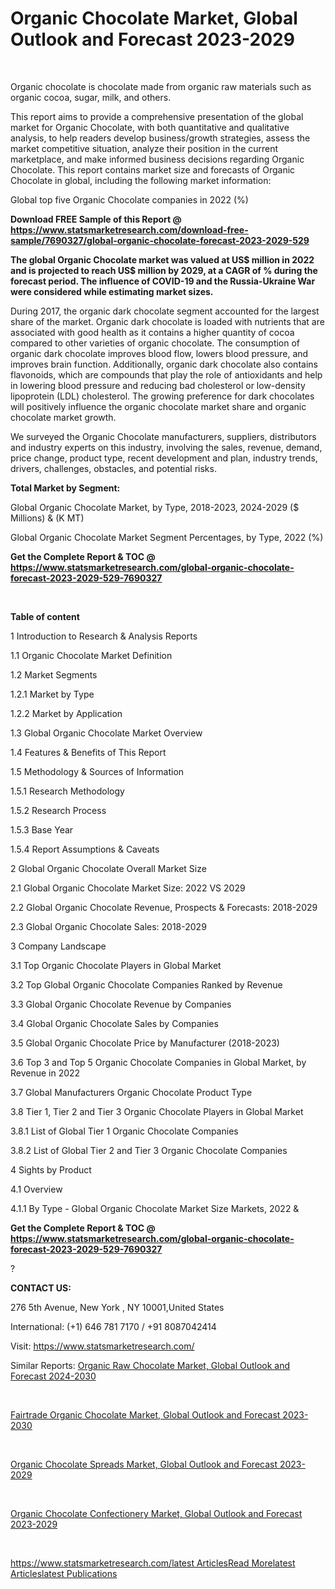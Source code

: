 <h1>Organic Chocolate Market, Global Outlook and Forecast 2023-2029</h1><br/><p>Organic chocolate is chocolate made from organic raw materials such as organic cocoa, sugar, milk, and others.</p>
 
 
 
 <p>This report aims to provide a comprehensive presentation of the global market for Organic Chocolate, with both quantitative and qualitative analysis, to help readers develop business/growth strategies, assess the market competitive situation, analyze their position in the current marketplace, and make informed business decisions regarding Organic Chocolate. This report contains market size and forecasts of Organic Chocolate in global, including the following market information:</p>
 
 
 
 <p>Global top five Organic Chocolate companies in 2022 (%)</p>
 
 
 
 <p><strong>Download FREE Sample of this Report @ <a href="https://www.statsmarketresearch.com/download-free-sample/7690327/global-organic-chocolate-forecast-2023-2029-529">https://www.statsmarketresearch.com/download-free-sample/7690327/global-organic-chocolate-forecast-2023-2029-529</a></strong></p>
 
 
 
 <p><strong>The global Organic Chocolate market was valued at US$ million in 2022 and is projected to reach US$ million by 2029, at a <strong>CAGR</strong> of % during the forecast period. The influence of COVID-19 and the Russia-Ukraine War were considered while estimating market sizes.</strong></p>
 
 
 
 <p>During 2017, the organic dark chocolate segment accounted for the largest share of the market. Organic dark chocolate is loaded with nutrients that are associated with good health as it contains a higher quantity of cocoa compared to other varieties of organic chocolate. The consumption of organic dark chocolate improves blood flow, lowers blood pressure, and improves brain function. Additionally, organic dark chocolate also contains flavonoids, which are compounds that play the role of antioxidants and help in lowering blood pressure and reducing bad cholesterol or low-density lipoprotein (LDL) cholesterol. The growing preference for dark chocolates will positively influence the organic chocolate market share and organic chocolate market growth.</p>
 
 
 
 <p>We surveyed the Organic Chocolate manufacturers, suppliers, distributors and industry experts on this industry, involving the sales, revenue, demand, price change, product type, recent development and plan, industry trends, drivers, challenges, obstacles, and potential risks.</p>
 
 
 
 <p><strong>Total Market by Segment:</strong></p>
 
 
 
 <p>Global Organic Chocolate Market, by Type, 2018-2023, 2024-2029 ($ Millions) & (K MT)</p>
 
 
 
 <p>Global Organic Chocolate Market Segment Percentages, by Type, 2022 (%)</p>
 
 
 
 <div><b>Get the Complete Report & TOC @ <a href="https://www.statsmarketresearch.com/global-organic-chocolate-forecast-2023-2029-529-7690327">https://www.statsmarketresearch.com/global-organic-chocolate-forecast-2023-2029-529-7690327</a></b></div>
 
 
 
 <p><br />
 
 <b>Table of content</b></p>
 
 
 
 <p>1 Introduction to Research & Analysis Reports<br />
 
 1.1 Organic Chocolate Market Definition<br />
 
 1.2 Market Segments<br />
 
 1.2.1 Market by Type<br />
 
 1.2.2 Market by Application<br />
 
 1.3 Global Organic Chocolate Market Overview<br />
 
 1.4 Features & Benefits of This Report<br />
 
 1.5 Methodology & Sources of Information<br />
 
 1.5.1 Research Methodology<br />
 
 1.5.2 Research Process<br />
 
 1.5.3 Base Year<br />
 
 1.5.4 Report Assumptions & Caveats<br />
 
 2 Global Organic Chocolate Overall Market Size<br />
 
 2.1 Global Organic Chocolate Market Size: 2022 VS 2029<br />
 
 2.2 Global Organic Chocolate Revenue, Prospects & Forecasts: 2018-2029<br />
 
 2.3 Global Organic Chocolate Sales: 2018-2029<br />
 
 3 Company Landscape<br />
 
 3.1 Top Organic Chocolate Players in Global Market<br />
 
 3.2 Top Global Organic Chocolate Companies Ranked by Revenue<br />
 
 3.3 Global Organic Chocolate Revenue by Companies<br />
 
 3.4 Global Organic Chocolate Sales by Companies<br />
 
 3.5 Global Organic Chocolate Price by Manufacturer (2018-2023)<br />
 
 3.6 Top 3 and Top 5 Organic Chocolate Companies in Global Market, by Revenue in 2022<br />
 
 3.7 Global Manufacturers Organic Chocolate Product Type<br />
 
 3.8 Tier 1, Tier 2 and Tier 3 Organic Chocolate Players in Global Market<br />
 
 3.8.1 List of Global Tier 1 Organic Chocolate Companies<br />
 
 3.8.2 List of Global Tier 2 and Tier 3 Organic Chocolate Companies<br />
 
 4 Sights by Product<br />
 
 4.1 Overview<br />
 
 4.1.1 By Type - Global Organic Chocolate Market Size Markets, 2022 &</p>
 
 
 
 <div><b>Get the Complete Report & TOC @ <a href="https://www.statsmarketresearch.com/global-organic-chocolate-forecast-2023-2029-529-7690327">https://www.statsmarketresearch.com/global-organic-chocolate-forecast-2023-2029-529-7690327</a></b></div>
 
 
 
 <p>? </p>
 
 
 
 <p><b>CONTACT US:</b><br />
 
 276 5th Avenue, New York , NY 10001,United States<br />
 
 International: (+1) 646 781 7170 / +91 8087042414<br />
 
 Visit: <a href="https://www.statsmarketresearch.com/">https://www.statsmarketresearch.com/</a><br />
 
 Similar Reports: <a href="https://www.statsmarketresearch.com/global-organic-chocolate-forecast-2023-2029-529-7690327">Organic Raw Chocolate Market, Global Outlook and Forecast 2024-2030</a><br />
 
 <br />
 
 <a href="https://www.statsmarketresearch.com/global-organic-chocolate-forecast-2023-2029-529-7690327">Fairtrade Organic Chocolate Market, Global Outlook and Forecast 2023-2030</a><br />
 
 <br />
 
 <a href="https://www.statsmarketresearch.com/global-organic-chocolate-forecast-2023-2029-529-7690327">Organic Chocolate Spreads Market, Global Outlook and Forecast 2023-2029</a><br />
 
 <br />
 
 <a href="https://www.statsmarketresearch.com/global-organic-chocolate-forecast-2023-2029-529-7690327">Organic Chocolate Confectionery Market, Global Outlook and Forecast 2023-2029</a><br />
 
 <br />
 
 <a href="https://gyeongbokgung.com">https://www.statsmarketresearch.com/</a><a href="https://hallyeomaritime.com">latest Articles</a><a href="https://jingwansa.com">Read More</a><a href="https://nguoiviet.jp/">latest Articles</a><a href="https://www.intelmarketresearch.com/">latest Publications</a></p>